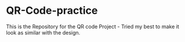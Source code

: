 # QR-Code-practice
This is the Repository for the QR code Project - Tried my best to make it look as similar with the design.
